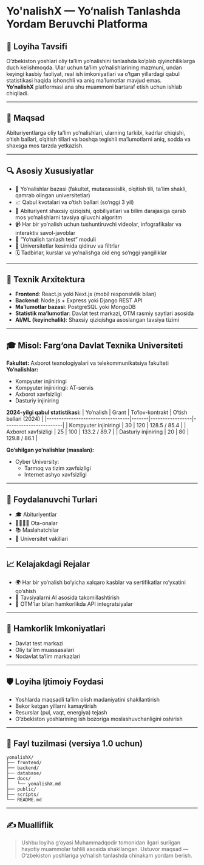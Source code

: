 
# Yo'nalishX — Yo‘nalish Tanlashda Yordam Beruvchi Platforma

## 📌 Loyiha Tavsifi
O‘zbekiston yoshlari oliy ta’lim yo‘nalishini tanlashda ko‘plab qiyinchiliklarga duch kelishmoqda. Ular uchun ta’lim yo‘nalishlarining mazmuni, undan keyingi kasbiy faoliyat, real ish imkoniyatlari va o‘tgan yillardagi qabul statistikasi haqida ishonchli va aniq ma’lumotlar mavjud emas.  
**Yo‘nalishX** platformasi ana shu muammoni bartaraf etish uchun ishlab chiqiladi.

---

## 🎯 Maqsad
Abituriyentlarga oliy ta’lim yo‘nalishlari, ularning tarkibi, kadrlar chiqishi, o‘tish ballari, o‘qitish tillari va boshqa tegishli ma’lumotlarni aniq, sodda va shaxsga mos tarzda yetkazish.

---

## 🔍 Asosiy Xususiyatlar

- 📘 Yo‘nalishlar bazasi (fakultet, mutaxassislik, o‘qitish tili, ta’lim shakli, qamrab olingan universitetlar)
- 📈 Qabul kvotalari va o‘tish ballari (so‘nggi 3 yil)
- 🤖 Abituriyent shaxsiy qiziqishi, qobiliyatlari va bilim darajasiga qarab mos yo‘nalishlarni tavsiya qiluvchi algoritm
- 📹 Har bir yo‘nalish uchun tushuntiruvchi videolar, infografikalar va interaktiv savol-javoblar
- 🧭 “Yo‘nalish tanlash test” moduli
- 🏫 Universitetlar kesimida qidiruv va filtrlar
- 🗓️ Tadbirlar, kurslar va yo‘nalishga oid eng so‘nggi yangiliklar

---

## 🧱 Texnik Arxitektura

- **Frontend**: React.js yoki Next.js (mobil responsivlik bilan)
- **Backend**: Node.js + Express yoki Django REST API
- **Ma’lumotlar bazasi**: PostgreSQL yoki MongoDB
- **Statistik ma’lumotlar**: Davlat test markazi, OTM rasmiy saytlari asosida
- **AI/ML (keyinchalik)**: Shaxsiy qiziqishga asoslangan tavsiya tizimi

---

## 🎓 Misol: Farg‘ona Davlat Texnika Universiteti

**Fakultet:** Axborot texnologiyalari va telekommunikatsiya fakulteti  
**Yo‘nalishlar:**
- Kompyuter injiniringi
- Kompyuter injiniringi: AT-servis
- Axborot xavfsizligi
- Dasturiy injiniring

**2024-yilgi qabul statistikasi:**
| Yo‘nalish                         | Grant | To‘lov-kontrakt | O‘tish ballari (2024) |
|----------------------------------|-------|-----------------|------------------------|
| Kompyuter injiniringi            | 30    | 120             | 128.5 / 85.4           |
| Axborot xavfsizligi              | 25    | 100             | 133.2 / 89.7           |
| Dasturiy injiniring              | 20    | 80              | 129.8 / 86.1           |

**Qo‘shilgan yo‘nalishlar (masalan):**
- Cyber University:  
  - Tarmoq va tizim xavfsizligi  
  - Internet ashyo xavfsizligi

---

## 🧩 Foydalanuvchi Turlari

- 🎓 Abituriyentlar
- 👨‍👩‍👧‍👦 Ota-onalar
- 📚 Maslahatchilar
- 🏢 Universitet vakillari

---

## 📈 Kelajakdagi Rejalar

- 🌍 Har bir yo‘nalish bo‘yicha xalqaro kasblar va sertifikatlar ro‘yxatini qo‘shish
- 🧠 Tavsiyalarni AI asosida takomillashtirish
- 🔗 OTM'lar bilan hamkorlikda API integratsiyalar

---

## 🤝 Hamkorlik Imkoniyatlari

- Davlat test markazi
- Oliy ta’lim muassasalari
- Nodavlat ta’lim markazlari

---

## 🛡️ Loyiha Ijtimoiy Foydasi

- Yoshlarda maqsadli ta’lim olish madaniyatini shakllantirish
- Bekor ketgan yillarni kamaytirish
- Resurslar (pul, vaqt, energiya) tejash
- O‘zbekiston yoshlarining ish bozoriga moslashuvchanligini oshirish

---

## 📂 Fayl tuzilmasi (versiya 1.0 uchun)

```
yonalishX/
├── frontend/
├── backend/
├── database/
├── docs/
│   └── yonalishX.md
├── public/
├── scripts/
└── README.md
```

---

## ✍️ Mualliflik

> Ushbu loyiha g‘oyasi Muhammadqodir tomonidan ilgari surilgan hayotiy muammolar tahlili asosida shakllangan. Ustuvor maqsad — O‘zbekiston yoshlariga yo‘nalish tanlashda chinakam yordam berish.
